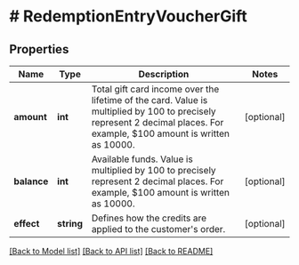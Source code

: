 # # RedemptionEntryVoucherGift

## Properties

Name | Type | Description | Notes
------------ | ------------- | ------------- | -------------
**amount** | **int** | Total gift card income over the lifetime of the card. Value is multiplied by 100 to precisely represent 2 decimal places. For example, $100 amount is written as 10000. | [optional]
**balance** | **int** | Available funds. Value is multiplied by 100 to precisely represent 2 decimal places. For example, $100 amount is written as 10000. | [optional]
**effect** | **string** | Defines how the credits are applied to the customer&#39;s order. | [optional]

[[Back to Model list]](../../README.md#models) [[Back to API list]](../../README.md#endpoints) [[Back to README]](../../README.md)

